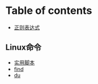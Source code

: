 # Table of contents

* [正则表达式](README.md)

## Linux命令

* [实用脚本](linux-ming-ling/shi-yong-jiao-ben.md)
* [find](linux-ming-ling/find.md)
* [du](linux-ming-ling/du.md)
